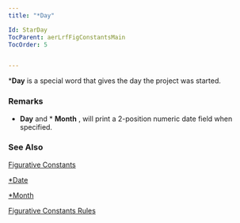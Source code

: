 ```yaml
---
title: "*Day"

Id: StarDay
TocParent: aerLrfFigConstantsMain
TocOrder: 5


---
```


***Day** is a special word that gives the day the project was started. 

### Remarks
* **Day** and * **Month** , will print a 2-position numeric date field when specified. 

### See Also
[Figurative Constants](aerLrfFigConstantsMain.html)

[*Date](StarDate.html)

[*Month](StarMonth.html)

[Figurative Constants Rules](Fig_Constants_Rules.html) 
